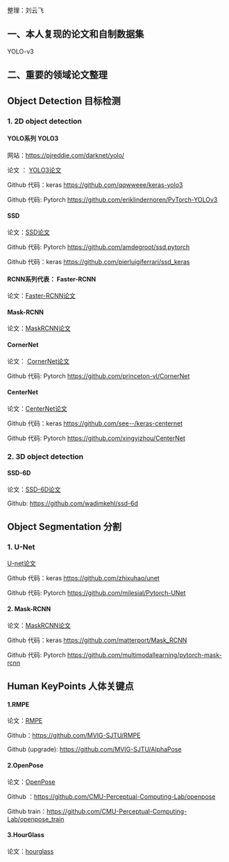 整理：刘云飞

## 一、本人复现的论文和自制数据集

YOLO-v3





## 二、重要的领域论文整理

## Object Detection 目标检测

### 1. 2D  object detection
#### YOLO系列  YOLO3  

网站：https://pjreddie.com/darknet/yolo/  

论文 ： [  YOLO3论文](object_detection/YOLOv3.pdf)  

Github 代码：keras   https://github.com/qqwweee/keras-yolo3

Github 代码:  Pytorch https://github.com/eriklindernoren/PyTorch-YOLOv3



#### SSD   

论文：[SSD论文](object_detection/SSD.pdf)  

Github 代码:  Pytorch   https://github.com/amdegroot/ssd.pytorch

Github 代码：keras  https://github.com/pierluigiferrari/ssd_keras



#### RCNN系列代表： Faster-RCNN   

论文：[Faster-RCNN论文](object_detection/FasterRCNN.pdf)  



#### Mask-RCNN   

论文：[MaskRCNN论文](https://github.com/lyffly/ComputerVision_deeplearning/blob/master/Mask-RCNN/Mask-RCNN.pdf)  



#### CornerNet

论文： [CornerNet论文](object_detectioncornerNet.pdf)  

Github 代码:  Pytorch   https://github.com/princeton-vl/CornerNet



#### CenterNet  

论文：[CenterNet论文](object_detectionObjectsAsPoints.pdf)  

Github 代码：keras    https://github.com/see--/keras-centernet

Github 代码:  Pytorch  https://github.com/xingyizhou/CenterNet



### 2. 3D  object detection

#### SSD-6D   

论文：[SSD-6D论文](https://github.com/lyffly/ComputerVision_deeplearning/blob/master/SSD-6D/SSD-6D.pdf)

Github: https://github.com/wadimkehl/ssd-6d

  

## Object Segmentation  分割

### 1. U-Net

[U-net论文](segmentation/unet.pdf)

Github 代码：keras    https://github.com/zhixuhao/unet

Github 代码:  Pytorch   https://github.com/milesial/Pytorch-UNet



#### 2. Mask-RCNN   

论文：[MaskRCNN论文](segmentation/Mask-RCNN.pdf)  

Github 代码：keras    https://github.com/matterport/Mask_RCNN

Github 代码:  Pytorch   https://github.com/multimodallearning/pytorch-mask-rcnn



## Human KeyPoints 人体关键点

#### 1.RMPE

论文：[RMPE](Human_Keypoints/RMPE.pdf)  

Github：https://github.com/MVIG-SJTU/RMPE

Github (upgrade): https://github.com/MVIG-SJTU/AlphaPose



#### 2.OpenPose

论文：[OpenPose](Human_Keypoints/OpenPose.pdf)  

Github ：https://github.com/CMU-Perceptual-Computing-Lab/openpose

Github train：https://github.com/CMU-Perceptual-Computing-Lab/openpose_train



#### 3.HourGlass

论文：[hourglass](Human_Keypoints/hourglassNetwork.pdf) 